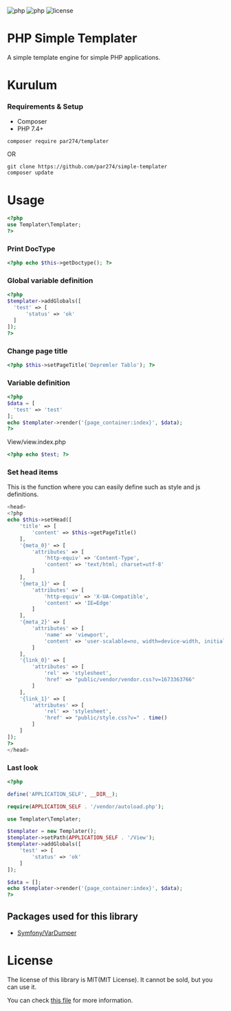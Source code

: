 ![php](https://img.shields.io/github/languages/top/par274/simple-templater)
![php](https://img.shields.io/packagist/dependency-v/par274/templater/%5E7.4.33)
![license](https://img.shields.io/github/license/par274/simple-templater)

# PHP Simple Templater

A simple template engine for simple PHP applications.

# Kurulum

### Requirements & Setup
- Composer
- PHP 7.4+

```
composer require par274/templater
```

OR

```
git clone https://github.com/par274/simple-templater
composer update
```

# Usage

```php
<?php
use Templater\Templater;
?>
```

### Print DocType 
```php
<?php echo $this->getDoctype(); ?>
```

### Global variable definition 
```php
<?php
$templater->addGlobals([
  'test' => [
      'status' => 'ok'
  ]
]);
?>
```

### Change page title
```php
<?php $this->setPageTitle('Depremler Tablo'); ?>
```

### Variable definition
```php
<?php
$data = [
  'test' => 'test'
];
echo $templater->render('{page_container:index}', $data);
?>
```

View/view.index.php
```php
<?php echo $test; ?>
```

### Set head items

This is the function where you can easily define such as style and js definitions.

```php
<head>
<?php
echo $this->setHead([
    'title' => [
        'content' => $this->getPageTitle()
    ],
    '{meta_0}' => [
        'attributes' => [
            'http-equiv' => 'Content-Type',
            'content' => 'text/html; charset=utf-8'
        ]
    ],
    '{meta_1}' => [
        'attributes' => [
            'http-equiv' => 'X-UA-Compatible',
            'content' => 'IE=Edge'
        ]
    ],
    '{meta_2}' => [
        'attributes' => [
            'name' => 'viewport',
            'content' => 'user-scalable=no, width=device-width, initial-scale=1, maximum-scale=1'
        ]
    ],
    '{link_0}' => [
        'attributes' => [
            'rel' => 'stylesheet',
            'href' => "public/vendor/vendor.css?v=1673363766"
        ]
    ],
    '{link_1}' => [
        'attributes' => [
            'rel' => 'stylesheet',
            'href' => "public/style.css?v=" . time()
        ]
    ]
]);
?>
</head>
```

### Last look
```php
<?php

define('APPLICATION_SELF', __DIR__);

require(APPLICATION_SELF . '/vendor/autoload.php');

use Templater\Templater;

$templater = new Templater();
$templater->setPath(APPLICATION_SELF . '/View');
$templater->addGlobals([
    'test' => [
        'status' => 'ok'
    ]
]);

$data = [];
echo $templater->render('{page_container:index}', $data);
?>
```

## Packages used for this library

- [Symfony/VarDumper](https://github.com/symfony/var-dumper)

# License
The license of this library is MIT(MIT License). It cannot be sold, but you can use it.

You can check [this file](https://github.com/par274/simple-templater/blob/master/license.md) for more information.
